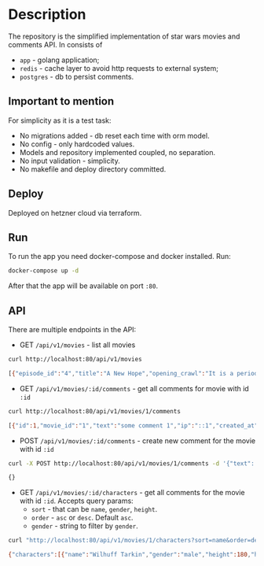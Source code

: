 # Description

The repository is the simplified implementation of star wars movies and comments API. In consists of 
- `app` - golang application;
- `redis` - cache layer to avoid http requests to external system;
- `postgres` - db to persist comments.

## Important to mention

For simplicity as it is a test task:

- No migrations added - db reset each time with orm model.
- No config - only hardcoded values.
- Models and repository implemented coupled, no separation.
- No input validation - simplicity.
- No makefile and deploy directory committed.

## Deploy

Deployed on hetzner cloud via terraform.

## Run

To run the app you need docker-compose and docker installed. Run:
```bash
docker-compose up -d
```

After that the app will be available on port `:80`.

## API 

There are multiple endpoints in the API:

- GET `/api/v1/movies` - list all movies

```bash
curl http://localhost:80/api/v1/movies

[{"episode_id":"4","title":"A New Hope","opening_crawl":"It is a period of civil war.\r\nRebel spaceships, striking\r\nfrom a hidden base, have won\r\ntheir first victory against\r\nthe evil Galactic Empire.\r\n\r\nDuring the battle, Rebel\r\nspies managed to steal secret\r\nplans to the Empire's\r\nultimate weapon, the DEATH\r\nSTAR, an armored space\r\nstation with enough power\r\nto destroy an entire planet.\r\n\r\nPursued by the Empire's\r\nsinister agents, Princess\r\nLeia races home aboard her\r\nstarship, custodian of the\r\nstolen plans that can save her\r\npeople and restore\r\nfreedom to the galaxy....","release_date":"1977-05-25T00:00:00Z","comments_count":0},{"episode_id":"5","title":"The Empire Strikes Back","opening_crawl":"It is a dark time for the\r\nRebellion. Although the Death\r\nStar has been destroyed,\r\nImperial troops have driven the\r\nRebel forces from their hidden\r\nbase and pursued them across\r\nthe galaxy.\r\n\r\nEvading the dreaded Imperial\r\nStarfleet, a group of freedom\r\nfighters led by Luke Skywalker\r\nhas established a new secret\r\nbase on the remote ice world\r\nof Hoth.\r\n\r\nThe evil lord Darth Vader,\r\nobsessed with finding young\r\nSkywalker, has dispatched\r\nthousands of remote probes into\r\nthe far reaches of space....","release_date":"1980-05-17T00:00:00Z","comments_count":0},{"episode_id":"6","title":"Return of the Jedi","opening_crawl":"Luke Skywalker has returned to\r\nhis home planet of Tatooine in\r\nan attempt to rescue his\r\nfriend Han Solo from the\r\nclutches of the vile gangster\r\nJabba the Hutt.\r\n\r\nLittle does Luke know that the\r\nGALACTIC EMPIRE has secretly\r\nbegun construction on a new\r\narmored space station even\r\nmore powerful than the first\r\ndreaded Death Star.\r\n\r\nWhen completed, this ultimate\r\nweapon will spell certain doom\r\nfor the small band of rebels\r\nstruggling to restore freedom\r\nto the galaxy...","release_date":"1983-05-25T00:00:00Z","comments_count":0},{"episode_id":"1","title":"The Phantom Menace","opening_crawl":"Turmoil has engulfed the\r\nGalactic Republic. The taxation\r\nof trade routes to outlying star\r\nsystems is in dispute.\r\n\r\nHoping to resolve the matter\r\nwith a blockade of deadly\r\nbattleships, the greedy Trade\r\nFederation has stopped all\r\nshipping to the small planet\r\nof Naboo.\r\n\r\nWhile the Congress of the\r\nRepublic endlessly debates\r\nthis alarming chain of events,\r\nthe Supreme Chancellor has\r\nsecretly dispatched two Jedi\r\nKnights, the guardians of\r\npeace and justice in the\r\ngalaxy, to settle the conflict....","release_date":"1999-05-19T00:00:00Z","comments_count":0},{"episode_id":"2","title":"Attack of the Clones","opening_crawl":"There is unrest in the Galactic\r\nSenate. Several thousand solar\r\nsystems have declared their\r\nintentions to leave the Republic.\r\n\r\nThis separatist movement,\r\nunder the leadership of the\r\nmysterious Count Dooku, has\r\nmade it difficult for the limited\r\nnumber of Jedi Knights to maintain \r\npeace and order in the galaxy.\r\n\r\nSenator Amidala, the former\r\nQueen of Naboo, is returning\r\nto the Galactic Senate to vote\r\non the critical issue of creating\r\nan ARMY OF THE REPUBLIC\r\nto assist the overwhelmed\r\nJedi....","release_date":"2002-05-16T00:00:00Z","comments_count":0},{"episode_id":"3","title":"Revenge of the Sith","opening_crawl":"War! The Republic is crumbling\r\nunder attacks by the ruthless\r\nSith Lord, Count Dooku.\r\nThere are heroes on both sides.\r\nEvil is everywhere.\r\n\r\nIn a stunning move, the\r\nfiendish droid leader, General\r\nGrievous, has swept into the\r\nRepublic capital and kidnapped\r\nChancellor Palpatine, leader of\r\nthe Galactic Senate.\r\n\r\nAs the Separatist Droid Army\r\nattempts to flee the besieged\r\ncapital with their valuable\r\nhostage, two Jedi Knights lead a\r\ndesperate mission to rescue the\r\ncaptive Chancellor....","release_date":"2005-05-19T00:00:00Z","comments_count":0}] 
```

- GET `/api/v1/movies/:id/comments` - get all comments for movie with id `:id`

```bash
curl http://localhost:80/api/v1/movies/1/comments

[{"id":1,"movie_id":"1","text":"some comment 1","ip":"::1","created_at":"2022-07-16T03:15:19.474797Z"}]
```

- POST `/api/v1/movies/:id/comments` - create new comment for the movie with id `:id`

```bash
curl -X POST http://localhost:80/api/v1/movies/1/comments -d '{"text": "some comment"}'

{}
```

- GET `/api/v1/movies/:id/characters` - get all comments for the movie with id `:id`. Accepts query params: 
    - `sort` - that can be `name`, `gender`, `height`.
    - `order` - `asc` or `desc`. Default `asc`. 
    - `gender` - string to filter by `gender`.

```bash
curl "http://localhost:80/api/v1/movies/1/characters?sort=name&order=desc&gender=male"

{"characters":[{"name":"Wilhuff Tarkin","gender":"male","height":180,"height_feet":"5 10.85"},{"name":"Wedge Antilles","gender":"male","height":170,"height_feet":"5 6.91"},{"name":"Raymus Antilles","gender":"male","height":188,"height_feet":"6 2.00"},{"name":"Owen Lars","gender":"male","height":178,"height_feet":"5 10.06"},{"name":"Obi-Wan Kenobi","gender":"male","height":182,"height_feet":"5 11.64"},{"name":"Luke Skywalker","gender":"male","height":172,"height_feet":"5 7.70"},{"name":"Jek Tono Porkins","gender":"male","height":180,"height_feet":"5 10.85"},{"name":"Han Solo","gender":"male","height":180,"height_feet":"5 10.85"},{"name":"Greedo","gender":"male","height":173,"height_feet":"5 8.09"},{"name":"Darth Vader","gender":"male","height":202,"height_feet":"6 7.51"},{"name":"Chewbacca","gender":"male","height":228,"height_feet":"7 5.74"},{"name":"Biggs Darklighter","gender":"male","height":183,"height_feet":"6 0.03"}],"count":12,"height":2216}
```
